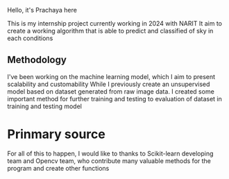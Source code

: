 Hello, it's Prachaya here

This is my internship project currently working in 2024 with NARIT
It aim to create a working algorithm that is able to predict and classified of sky in each conditions

## Methodology

I've been working on the machine learning model, which I aim to present scalability and customability
While I previously create an unsupervised model based on dataset generated from raw image data.
I created some important method for further training and testing to evaluation of dataset in training and testing model

# Prinmary source
For all of this to happen, I would like to thanks to Scikit-learn developing team and Opencv team, who contribute many valuable
methods for the program and create other functions